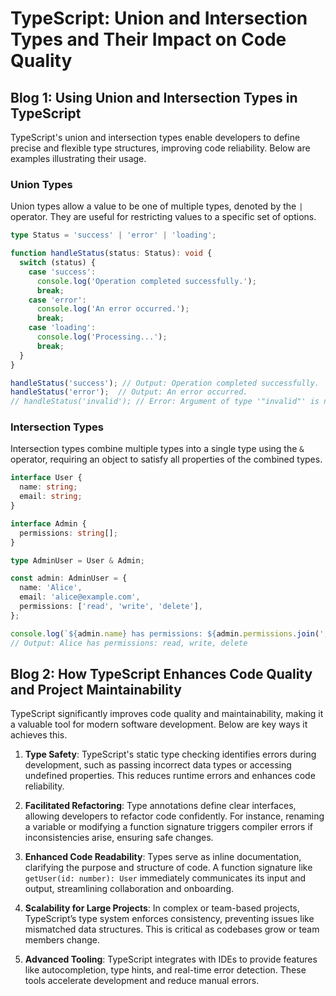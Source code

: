 # TypeScript: Union and Intersection Types and Their Impact on Code Quality


## Blog 1: Using Union and Intersection Types in TypeScript

TypeScript's union and intersection types enable developers to define precise and flexible type structures, improving code reliability. Below are examples illustrating their usage.

### Union Types
Union types allow a value to be one of multiple types, denoted by the `|` operator. They are useful for restricting values to a specific set of options.

```typescript
type Status = 'success' | 'error' | 'loading';

function handleStatus(status: Status): void {
  switch (status) {
    case 'success':
      console.log('Operation completed successfully.');
      break;
    case 'error':
      console.log('An error occurred.');
      break;
    case 'loading':
      console.log('Processing...');
      break;
  }
}

handleStatus('success'); // Output: Operation completed successfully.
handleStatus('error');  // Output: An error occurred.
// handleStatus('invalid'); // Error: Argument of type '"invalid"' is not assignable to parameter of type 'Status'.
```



### Intersection Types
Intersection types combine multiple types into a single type using the `&` operator, requiring an object to satisfy all properties of the combined types.

```typescript
interface User {
  name: string;
  email: string;
}

interface Admin {
  permissions: string[];
}

type AdminUser = User & Admin;

const admin: AdminUser = {
  name: 'Alice',
  email: 'alice@example.com',
  permissions: ['read', 'write', 'delete'],
};

console.log(`${admin.name} has permissions: ${admin.permissions.join(', ')}`);
// Output: Alice has permissions: read, write, delete
```



## Blog 2: How TypeScript Enhances Code Quality and Project Maintainability

TypeScript significantly improves code quality and maintainability, making it a valuable tool for modern software development. Below are key ways it achieves this.

1. **Type Safety**: TypeScript's static type checking identifies errors during development, such as passing incorrect data types or accessing undefined properties. This reduces runtime errors and enhances code reliability.

2. **Facilitated Refactoring**: Type annotations define clear interfaces, allowing developers to refactor code confidently. For instance, renaming a variable or modifying a function signature triggers compiler errors if inconsistencies arise, ensuring safe changes.

3. **Enhanced Code Readability**: Types serve as inline documentation, clarifying the purpose and structure of code. A function signature like `getUser(id: number): User` immediately communicates its input and output, streamlining collaboration and onboarding.

4. **Scalability for Large Projects**: In complex or team-based projects, TypeScript’s type system enforces consistency, preventing issues like mismatched data structures. This is critical as codebases grow or team members change.

5. **Advanced Tooling**: TypeScript integrates with IDEs to provide features like autocompletion, type hints, and real-time error detection. These tools accelerate development and reduce manual errors.

